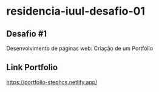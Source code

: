# residencia-iuul-desafio-01

## Desafio #1

Desenvolvimento de páginas web: Criação de um Portfólio

## Link Portfolio
<a href="https://portfolio-stephcs.netlify.app/">https://portfolio-stephcs.netlify.app/</a>
